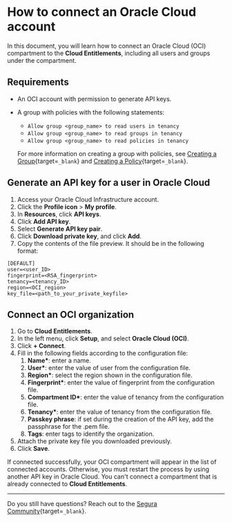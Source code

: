 # How to connect an Oracle Cloud account

In this document, you will learn how to connect an Oracle Cloud (OCI) compartment to the **Cloud Entitlements**, including all users and groups under the compartment.

## Requirements

* An OCI account with permission to generate API keys.  
* A group with policies with the following statements:  
    * `Allow group <group_name> to read users in tenancy`  
    * `Allow group <group_name> to read groups in tenancy`  
    * `Allow group <group_name> to read policies in tenancy`
    
    For more information on creating a group with policies, see [Creating a Group](https://docs.oracle.com/en-us/iaas/Content/Identity/groups/create-groups.htm){target=`_blank`} and [Creating a Policy](https://docs.oracle.com/en-us/iaas/Content/Identity/policymgmt/managingpolicies_topic-To_create_a_policy.htm){target=`_blank`}.

## Generate an API key for a user in Oracle Cloud

1. Access your Oracle Cloud Infrastructure account.  
2. Click the **Profile icon** > **My profile**.  
3. In **Resources**, click **API keys**.  
4. Click **Add API key**.  
5. Select **Generate API key pair**.  
6. Click **Download private key**, and click **Add**.  
7. Copy the contents of the file preview. It should be in the following format:

```
[DEFAULT]
user=<user_ID>
fingerprint=<RSA_fingerprint>
tenancy=<tenancy_ID>
region=<OCI_region>
key_file=<path_to_your_private_keyfile>
```

## Connect an OCI organization

1. Go to **Cloud Entitlements**.  
2. In the left menu, click **Setup**, and select **Oracle Cloud (OCI)**.  
3. Click **\+ Connect**.  
4. Fill in the following fields according to the configuration file:  
   1. **Name\***: enter a name.  
   2. **User\***: enter the value of user from the configuration file.  
   3. **Region\***: select the region shown in the configuration file.  
   4. **Fingerprint\***: enter the value of fingerprint from the configuration file.  
   5. **Compartment ID\***: enter the value of tenancy from the configuration file.  
   6. **Tenancy\***: enter the value of tenancy from the configuration file.  
   7. **Passkey phrase**: if set during the creation of the API key, add the passphrase for the .pem file.  
   8. **Tags**: enter tags to identify the organization.  
5. Attach the private key file you downloaded previously.  
6. Click **Save**.

If connected successfully, your OCI compartment will appear in the list of connected accounts. Otherwise, you must restart the process by using another API key in Oracle Cloud. You can't connect a compartment that is already connected to **Cloud Entitlements**.

---

Do you still have questions? Reach out to the [Segura Community](https://community.Segura.com/){target=`_blank`}.
